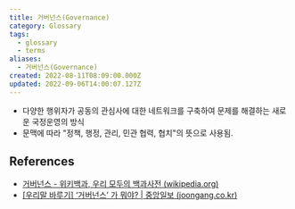 ```yaml
---
title: 거버넌스(Governance)
category: Glossary
tags:
  - glossary
  - terms
aliases:
  - 거버넌스(Governance)
created: 2022-08-11T08:09:00.000Z
updated: 2022-09-06T14:00:07.127Z
---
```


<Metadata />

- 다양한 행위자가 공동의 관심사에 대한 네트워크를 구축하여 문제를 해결하는 새로운 국정운영의 방식
- 문맥에 따라 "정책, 행정, 관리, 민관 협력, 협치"의 뜻으로 사용됨.

## References

- [거버넌스 - 위키백과, 우리 모두의 백과사전 (wikipedia.org)](https://ko.wikipedia.org/wiki/%EA%B1%B0%EB%B2%84%EB%84%8C%EC%8A%A4)
- [[우리말 바루기] ‘거버넌스’ 가 뭐야? | 중앙일보 (joongang.co.kr)](https://www.joongang.co.kr/article/24103047#home)
